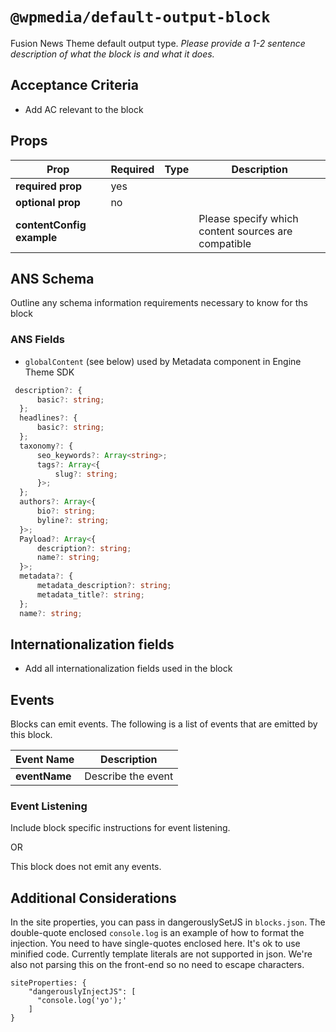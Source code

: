 # `@wpmedia/default-output-block`
Fusion News Theme default output type. _Please provide a 1-2 sentence description of what the block is and what it does._

## Acceptance Criteria
- Add AC relevant to the block

## Props
| **Prop** | **Required** | **Type** | **Description** |
|---|---|---|---|
| **required prop** | yes | | |
| **optional prop** | no | | |
| **contentConfig example** | | | Please specify which content sources are compatible |

## ANS Schema
Outline any schema information requirements necessary to know for ths block

### ANS Fields
- `globalContent` (see below) used by Metadata component in Engine Theme SDK

```ts
 description?: {
      basic?: string;
  };
  headlines?: {
      basic?: string;
  };
  taxonomy?: {
      seo_keywords?: Array<string>;
      tags?: Array<{
          slug?: string;
      }>;
  };
  authors?: Array<{
      bio?: string;
      byline?: string;
  }>;
  Payload?: Array<{
      description?: string;
      name?: string;
  }>;
  metadata?: {
      metadata_description?: string;
      metadata_title?: string;
  };
  name?: string;
```
## Internationalization fields
- Add all internationalization fields used in the block

## Events
Blocks can emit events. The following is a list of events that are emitted by this block.

| **Event Name** | **Description** |
|---|---|
| **eventName** | Describe the event |

### Event Listening
Include block specific instructions for event listening.

OR

This block does not emit any events.

## Additional Considerations
In the site properties, you can pass in dangerouslySetJS in `blocks.json`. The double-quote enclosed `console.log` is an example of how to format the injection. You need to have single-quotes enclosed here. It's ok to use minified code. Currently template literals are not supported in json. We're also not parsing this on the front-end so no need to escape characters. 

```
siteProperties: {
    "dangerouslyInjectJS": [
      "console.log('yo');'
    ]
}
```